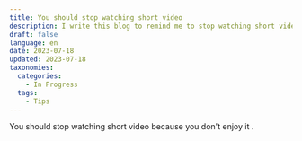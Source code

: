 ```yaml
---
title: You should stop watching short video
description: I write this blog to remind me to stop watching short video.
draft: false
language: en
date: 2023-07-18
updated: 2023-07-18
taxonomies:
  categories:
    - In Progress
  tags:
    - Tips
---
```


You should stop watching short video because you don't enjoy it . 

<!-- more -->
